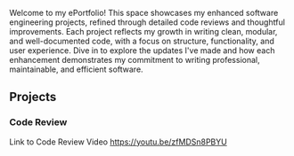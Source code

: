 Welcome to my ePortfolio! This space showcases my enhanced software engineering projects, refined through detailed code reviews and thoughtful improvements. Each project reflects my growth in writing clean, modular, and well-documented code, with a focus on structure, functionality, and user experience. Dive in to explore the updates I've made and how each enhancement demonstrates my commitment to writing professional, maintainable, and efficient software.
## Projects
### Code Review
Link to Code Review Video 
https://youtu.be/zfMDSn8PBYU


